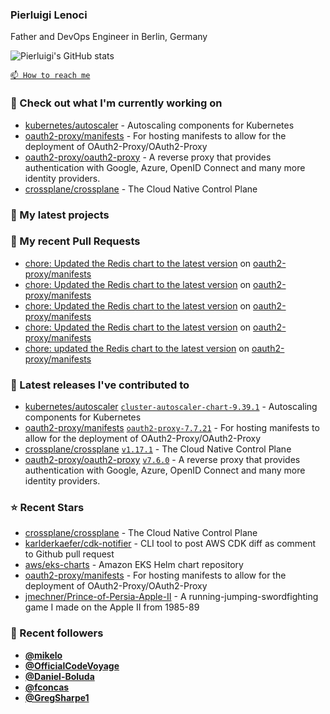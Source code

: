 ### Pierluigi Lenoci

Father and DevOps Engineer in Berlin, Germany

![Pierluigi's GitHub stats](https://github-readme-stats.vercel.app/api?username=pierluigilenoci&show=reviews,discussions_started,discussions_answered,prs_merged,prs_merged_percentage&show_icons=true&theme=trasparent&cache_seconds=86400)

[`📫 How to reach me`](https://about.me/pierluigi.lenoci)

### 👷 Check out what I'm currently working on

- [kubernetes/autoscaler](https://github.com/kubernetes/autoscaler) - Autoscaling components for Kubernetes
- [oauth2-proxy/manifests](https://github.com/oauth2-proxy/manifests) - For hosting manifests to allow for the deployment of OAuth2-Proxy/OAuth2-Proxy
- [oauth2-proxy/oauth2-proxy](https://github.com/oauth2-proxy/oauth2-proxy) - A reverse proxy that provides authentication with Google, Azure, OpenID Connect and many more identity providers.
- [crossplane/crossplane](https://github.com/crossplane/crossplane) - The Cloud Native Control Plane

### 🌱 My latest projects


### 🔨 My recent Pull Requests

- [chore: Updated the Redis chart to the latest version](https://github.com/oauth2-proxy/manifests/pull/240) on [oauth2-proxy/manifests](https://github.com/oauth2-proxy/manifests)
- [chore: Updated the Redis chart to the latest version](https://github.com/oauth2-proxy/manifests/pull/238) on [oauth2-proxy/manifests](https://github.com/oauth2-proxy/manifests)
- [chore: Updated the Redis chart to the latest version](https://github.com/oauth2-proxy/manifests/pull/237) on [oauth2-proxy/manifests](https://github.com/oauth2-proxy/manifests)
- [chore: Updated the Redis chart to the latest version](https://github.com/oauth2-proxy/manifests/pull/236) on [oauth2-proxy/manifests](https://github.com/oauth2-proxy/manifests)
- [chore: updated the Redis chart to the latest version](https://github.com/oauth2-proxy/manifests/pull/235) on [oauth2-proxy/manifests](https://github.com/oauth2-proxy/manifests)

### 🔭 Latest releases I've contributed to

- [kubernetes/autoscaler](https://github.com/kubernetes/autoscaler) [`cluster-autoscaler-chart-9.39.1`](https://github.com/kubernetes/autoscaler/releases/tag/cluster-autoscaler-chart-9.39.1) - Autoscaling components for Kubernetes
- [oauth2-proxy/manifests](https://github.com/oauth2-proxy/manifests) [`oauth2-proxy-7.7.21`](https://github.com/oauth2-proxy/manifests/releases/tag/oauth2-proxy-7.7.21) - For hosting manifests to allow for the deployment of OAuth2-Proxy/OAuth2-Proxy
- [crossplane/crossplane](https://github.com/crossplane/crossplane) [`v1.17.1`](https://github.com/crossplane/crossplane/releases/tag/v1.17.1) - The Cloud Native Control Plane
- [oauth2-proxy/oauth2-proxy](https://github.com/oauth2-proxy/oauth2-proxy) [`v7.6.0`](https://github.com/oauth2-proxy/oauth2-proxy/releases/tag/v7.6.0) - A reverse proxy that provides authentication with Google, Azure, OpenID Connect and many more identity providers.

### ⭐ Recent Stars

- [crossplane/crossplane](https://github.com/crossplane/crossplane) - The Cloud Native Control Plane
- [karlderkaefer/cdk-notifier](https://github.com/karlderkaefer/cdk-notifier) - CLI tool to post AWS CDK diff as comment to Github pull request
- [aws/eks-charts](https://github.com/aws/eks-charts) - Amazon EKS Helm chart repository
- [oauth2-proxy/manifests](https://github.com/oauth2-proxy/manifests) - For hosting manifests to allow for the deployment of OAuth2-Proxy/OAuth2-Proxy
- [jmechner/Prince-of-Persia-Apple-II](https://github.com/jmechner/Prince-of-Persia-Apple-II) - A running-jumping-swordfighting game I made on the Apple II from 1985-89

### 💖 Recent followers

- [**@mikelo**](https://github.com/mikelo)
- [**@OfficialCodeVoyage**](https://github.com/OfficialCodeVoyage)
- [**@Daniel-Boluda**](https://github.com/Daniel-Boluda)
- [**@fconcas**](https://github.com/fconcas)
- [**@GregSharpe1**](https://github.com/GregSharpe1)
